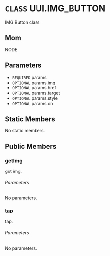 # `CLASS` UUI.IMG_BUTTON
IMG Button class

## Mom
NODE

## Parameters
* `REQUIRED` params 
* `OPTIONAL` params.img 
* `OPTIONAL` params.href 
* `OPTIONAL` params.target 
* `OPTIONAL` params.style 
* `OPTIONAL` params.on 

## Static Members
No static members.

## Public Members

### getImg
get img.
###### Parameters
No parameters.

### tap
tap.
###### Parameters
No parameters.
